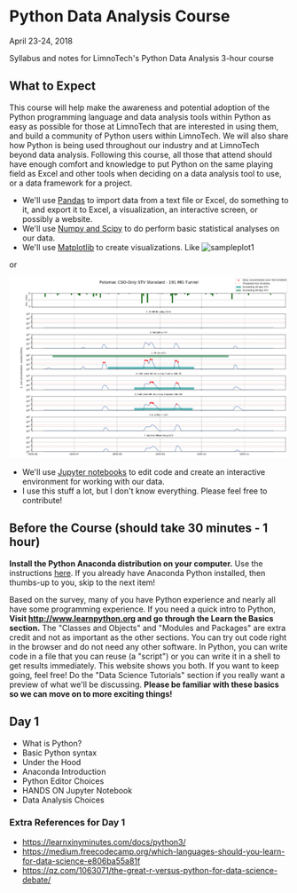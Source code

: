 # Python Data Analysis Course
April 23-24, 2018

Syllabus and notes for LimnoTech's Python Data Analysis 3-hour course


## What to Expect
This course will help make the awareness and potential adoption of the Python programming language and data analysis tools within Python as easy as possible for those at LimnoTech that are interested in using them, and build a community of Python users within LimnoTech. We will also share how Python is being used throughout our industry and at LimnoTech beyond data analysis. Following this course, all those that attend should have enough comfort and knowledge to put Python on the same playing field as Excel and other tools when deciding on a data analysis tool to use, or a data framework for a project.

- We'll use [Pandas](https://pandas.pydata.org/) to import data from a text file or Excel, do something to it, and export it to Excel, a visualization, an interactive screen, or possibly a website.
- We'll use [Numpy and Scipy](https://www.scipy.org/index.html) to do perform basic statistical analyses on our data.
- We'll use [Matplotlib](https://matplotlib.org/tutorials/introductory/sample_plots.html) to create visualizations. Like 
![sampleplot1](https://matplotlib.org/_images/sphx_glr_xkcd_001.png)

or

 ![Potomac Water Quality](/TS_cs_a_DEM_01.png)
- We'll use [Jupyter notebooks](http://jupyter.org/try) to edit code and create an interactive environment for working with our data.
- I use this stuff a lot, but I don't know everything. Please feel free to contribute!


## Before the Course (should take 30 minutes - 1 hour)

**Install the Python Anaconda distribution on your computer.** Use the instructions [here](AnacondaInstall.md). If you already have Anaconda Python installed, then thumbs-up to you, skip to the next item!

Based on the survey, many of you have Python experience and nearly all have some programming experience. If you need a quick intro to Python, **Visit http://www.learnpython.org and go through the Learn the Basics section.** The "Classes and Objects" and "Modules and Packages" are extra credit and not as important as the other sections. You can try out code right in the browser and do not need any other software. In Python, you can write code in a file that you can reuse (a "script") or you can write it in a shell to get results immediately. This website shows you both. If you want to keep going, feel free! Do the "Data Science Tutorials" section if you really want a preview of what we'll be discussing. **Please be familiar with these basics so we can move on to more exciting things!**

## Day 1
- What is Python?
- Basic Python syntax
- Under the Hood
- Anaconda Introduction
- Python Editor Choices
- HANDS ON Jupyter Notebook
- Data Analysis Choices


### Extra References for Day 1
- https://learnxinyminutes.com/docs/python3/
- <https://medium.freecodecamp.org/which-languages-should-you-learn-for-data-science-e806ba55a81f>
- <https://qz.com/1063071/the-great-r-versus-python-for-data-science-debate/>
<!---
## Day 2

### Day 2
- Data Analysis in Python
- Pandas Basics
- HANDS ON Intro to Pandas
- Matplotlib Basics
- HANDS ON Intro to Matplotlib
- HANDS ON Start-to-finish exercise
- Other Python modules and projects

### Extra References for Day 2
Coming shortly!

--->
